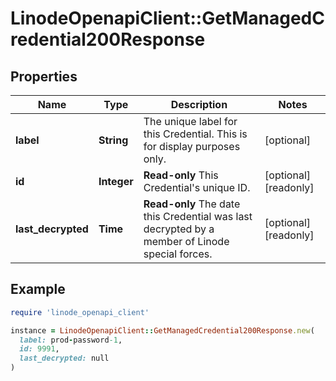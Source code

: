# LinodeOpenapiClient::GetManagedCredential200Response

## Properties

| Name | Type | Description | Notes |
| ---- | ---- | ----------- | ----- |
| **label** | **String** | The unique label for this Credential. This is for display purposes only. | [optional] |
| **id** | **Integer** | __Read-only__ This Credential&#39;s unique ID. | [optional][readonly] |
| **last_decrypted** | **Time** | __Read-only__ The date this Credential was last decrypted by a member of Linode special forces. | [optional][readonly] |

## Example

```ruby
require 'linode_openapi_client'

instance = LinodeOpenapiClient::GetManagedCredential200Response.new(
  label: prod-password-1,
  id: 9991,
  last_decrypted: null
)
```


